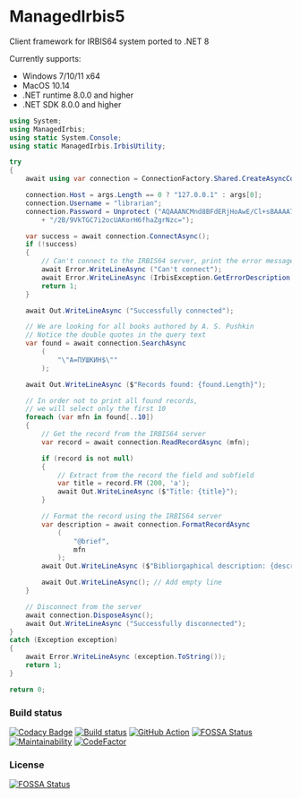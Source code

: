 # ManagedIrbis5

Client framework for IRBIS64 system ported to .NET 8

Currently supports:

* Windows 7/10/11 x64
* MacOS 10.14
* .NET runtime 8.0.0 and higher
* .NET SDK 8.0.0 and higher

```c#
using System;
using ManagedIrbis;
using static System.Console;
using static ManagedIrbis.IrbisUtility;

try
{
    await using var connection = ConnectionFactory.Shared.CreateAsyncConnection();

    connection.Host = args.Length == 0 ? "127.0.0.1" : args[0];
    connection.Username = "librarian";
    connection.Password = Unprotect ("AQAAANCMnd8BFdERjHoAwE/Cl+sBAAAA7Y"
        + "/2B/9VkTGC7i2ocUAKorH6fhaZgrNzc=");

    var success = await connection.ConnectAsync();
    if (!success)
    {
        // Can't connect to the IRBIS64 server, print the error message and exit with error code
        await Error.WriteLineAsync ("Can't connect");
        await Error.WriteLineAsync (IrbisException.GetErrorDescription (connection.LastError));
        return 1;
    }

    await Out.WriteLineAsync ("Successfully connected");

    // We are looking for all books authored by A. S. Pushkin
    // Notice the double quotes in the query text
    var found = await connection.SearchAsync
        (
            "\"A=ПУШКИН$\""
        );

    await Out.WriteLineAsync ($"Records found: {found.Length}");

    // In order not to print all found records, 
    // we will select only the first 10
    foreach (var mfn in found[..10])
    {
        // Get the record from the IRBIS64 server
        var record = await connection.ReadRecordAsync (mfn);

        if (record is not null)
        {
            // Extract from the record the field and subfield
            var title = record.FM (200, 'a');
            await Out.WriteLineAsync ($"Title: {title}");
        }

        // Format the record using the IRBIS64 server
        var description = await connection.FormatRecordAsync
            (
                "@brief",
                mfn
            );
        await Out.WriteLineAsync ($"Bibliorgaphical description: {description}");

        await Out.WriteLineAsync(); // Add empty line
    }

    // Disconnect from the server
    await connection.DisposeAsync();
    await Out.WriteLineAsync ("Successfully disconnected");
}
catch (Exception exception)
{
    await Error.WriteLineAsync (exception.ToString());
    return 1;
}

return 0;
```

### Build status

[![Codacy Badge](https://api.codacy.com/project/badge/Grade/7a2fc9c9cff946c89f7f4f6adcb567c3)](https://app.codacy.com/gh/amironov73/ManagedIrbis5?utm_source=github.com&utm_medium=referral&utm_content=amironov73/ManagedIrbis5&utm_campaign=Badge_Grade_Settings)
[![Build status](https://img.shields.io/appveyor/ci/AlexeyMironov/managedirbis5.svg)](https://ci.appveyor.com/project/AlexeyMironov/managedirbis5/)
[![GitHub Action](https://github.com/amironov73/ManagedIrbis5/workflows/CI/badge.svg)](https://github.com/amironov73/ManagedIrbis5/actions)
[![FOSSA Status](https://app.fossa.com/api/projects/git%2Bgithub.com%2Famironov73%2FManagedIrbis5.svg?type=shield)](https://app.fossa.com/projects/git%2Bgithub.com%2Famironov73%2FManagedIrbis5?ref=badge_shield)
[![Maintainability](https://api.codeclimate.com/v1/badges/50cc8f9ee8ebc972e037/maintainability)](https://codeclimate.com/github/amironov73/ManagedIrbis5/maintainability)
[![CodeFactor](https://www.codefactor.io/repository/github/amironov73/managedirbis5/badge)](https://www.codefactor.io/repository/github/amironov73/managedirbis5)

### License

[![FOSSA Status](https://app.fossa.com/api/projects/git%2Bgithub.com%2Famironov73%2FManagedIrbis5.svg?type=large)](https://app.fossa.com/projects/git%2Bgithub.com%2Famironov73%2FManagedIrbis5?ref=badge_large)

<!-- ### Documentation (in russian)

[![Badge](https://readthedocs.org/projects/managedirbis5/badge/)](https://managedirbis5.readthedocs.io/)

-->
